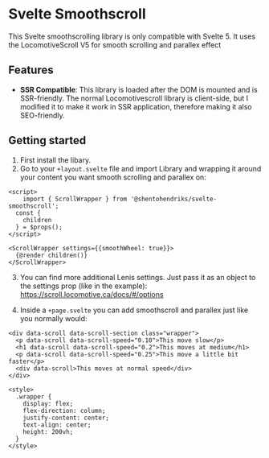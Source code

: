 # Svelte Smoothscroll

This Svelte smoothscrolling library is only compatible with Svelte 5. It uses
the LocomotiveScroll V5 for smooth scrolling and parallex effect

## Features

- **SSR Compatible**: This library is loaded after the DOM is mounted and is
  SSR-friendly. The normal Locomotivescroll library is client-side, but I
  modified it to make it work in SSR application, therefore making it also
  SEO-friendly.

## Getting started

1. First install the libary.
2. Go to your `+layout.svelte` file and import Library and wrapping it around
   your content you want smooth scrolling and parallex on:

```svelte
<script>
	import { ScrollWrapper } from '@shentohendriks/svelte-smoothscroll';
  const {
    children
  } = $props();
</script>

<ScrollWrapper settings={{smoothWheel: true}}>
  {@render children()}
</ScrollWrapper>
```

3. You can find more additional Lenis settings. Just pass it as an object to the
   settings prop (like in the example):
   https://scroll.locomotive.ca/docs/#/options

4. Inside a `+page.svelte` you can add smoothscroll and parallex just like you
   normally would:

```svelte
<div data-scroll data-scroll-section class="wrapper">
  <p data-scroll data-scroll-speed="0.10">This move slow</p>
  <h1 data-scroll data-scroll-speed="0.2">This moves at medium</h1>
  <p data-scroll data-scroll-speed="0.25">This move a little bit faster</p>
  <div data-scroll>This moves at normal speed</div>
</div>

<style>
  .wrapper {
    display: flex;
    flex-direction: column;
    justify-content: center;
    text-align: center;
    height: 200vh;
  }
</style>
```
